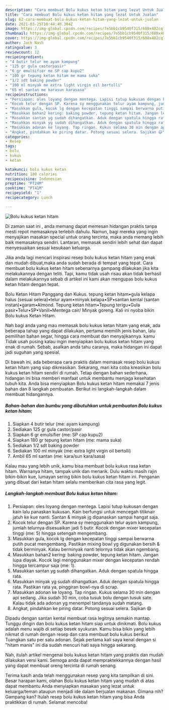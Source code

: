 ```yaml
---
description: "Cara membuat Bolu kukus ketan hitam yang lezat Untuk Jualan"
title: "Cara membuat Bolu kukus ketan hitam yang lezat Untuk Jualan"
slug: 62-cara-membuat-bolu-kukus-ketan-hitam-yang-lezat-untuk-jualan
date: 2021-03-25T10:44:40.304Z
image: https://img-global.cpcdn.com/recipes/7e5bb1cb9540f315/680x482cq70/bolu-kukus-ketan-hitam-foto-resep-utama.jpg
thumbnail: https://img-global.cpcdn.com/recipes/7e5bb1cb9540f315/680x482cq70/bolu-kukus-ketan-hitam-foto-resep-utama.jpg
cover: https://img-global.cpcdn.com/recipes/7e5bb1cb9540f315/680x482cq70/bolu-kukus-ketan-hitam-foto-resep-utama.jpg
author: Jack Nash
ratingvalue: 3
reviewcount: 12
recipeingredient:
- "4 butir telur me ayam kampung"
- "125 gr gula castorpasir"
- "6 gr emulsifier me SP cap kupu2"
- "180 gr tepung ketan hitam me mama suka"
- "1/2 sdt baking powder"
- "100 ml minyak me extra light virgin oil bertolli"
- "65 ml santan me karasun karasasa"
recipeinstructions:
- "Persiapan: oles loyang dengan mentega. Lapisi tutup kukusan dengan kain lalu panaskan kukusan. Kain berfungsi untuk mencegah titiknair jatuh ke kue nanti. Santan &amp; minyak jg dipanaskan sampai hangat saja."
- "Kocok telur dengan SP. Karena sy menggunakan telur ayam kampung, jumlah telurnya disesuaikan jadi 5 butir. Kocok dengan mixer kecepatan tinggi (me: 5) hingga setengah mengembang."
- "Masukkan gula, kocok lg dengan kecepatan tinggi sampai berwarna putih pucat mengembang. Pastikan mixing bowl yg digunakan bersih &amp; tidak berminyak. Kalau berminyak nanti telornya tidak akan ngembang."
- "Masukkan bahan2 kering: baking powder, tepung ketan hitam. Jangan lupa diayak. Kocok lagi menggunakan mixer dengan kecepatan rendah hingga tercampur saja (me: 1)."
- "Masukkan santan yg sudah dihangatkan. Aduk dengan spatula hingga rata."
- "Masukkan minyak yg sudah dihangatkan. Aduk dengan spatula hingga rata. Pastikan rata ya, pinggiran bowl-nya di scrap."
- "Masukkan adonan ke loyang. Tap ringan. Kukus selama 30 min dengan api sedang. Jika sudah 30 min, coba tusuk bolu dengan tusuk sate. Kalau tidak ada adonan yg menempel tandanya sudah matang."
- "Angkat, pindahkan ke piring datar. Potong sesuai selera. Sajikan 😄"
categories:
- Resep
tags:
- bolu
- kukus
- ketan

katakunci: bolu kukus ketan 
nutrition: 180 calories
recipecuisine: Indonesian
preptime: "PT24M"
cooktime: "PT41M"
recipeyield: "1"
recipecategory: Lunch

---
```



![Bolu kukus ketan hitam](https://img-global.cpcdn.com/recipes/7e5bb1cb9540f315/680x482cq70/bolu-kukus-ketan-hitam-foto-resep-utama.jpg)

Di zaman  saat ini , anda memang dapat memesan hidangan praktis tanpa mesti repot memasaknya terlebih dahulu. Namun, bagi mereka yang ingin menyajikan masakan special untuk orang tercinta, maka anda memang lebih baik memasaknya sendiri. Lantaran, memasak sendiri lebih sehat dan dapat menyesuaikan sesuai kesukaan keluarga.

Jika anda lagi mencari inspirasi resep bolu kukus ketan hitam yang enak dan mudah dibuat,maka anda sudah berada di tempat yang tepat. Cara membuat bolu kukus ketan hitam  sebenarnya gampang dilakukan jika kita melakukannya dengan teliti. Tapi, kamu tidak usah risau akan tidak berhasil dalam melakukannya 
sebab di artikel ini kami akan mengupas bolu kukus ketan hitam dengan tepat.  

Bolu Ketan Hitam Panggang dan Kukus. tepung ketan hitam•gula kelapa halus (sesuai selera)•telur ayam•minyak kelapa•SP•santan kental (santan instan)•garam•Almond. Tepung ketan hitam•Tepung terigu•Gula pasir•Telur•SP•Vanili•Mentega cair/ Minyak goreng. Kali ini nyoba bikin Bolu kukus Ketan Hitam.

Nah bagi anda yang mau memasak bolu kukus ketan hitam yang enak, ada beberapa tahap yang dapat dilakukan, pertama memilih jenis bahan, lalu pemilihan bahan segar, hingga cara membuat dan menyajikannya. kamu Tidak usah pusing kalau ingin menyiapkan bolu kukus ketan hitam yang enak di rumah. Sebab, asalkan anda  tahu caranya, maka hidangan ini dapat jadi suguhan yang spesial.

Di bawah ini, ada beberapa cara praktis  dalam memasak resep bolu kukus ketan hitam yang siap dikreasikan. Sekarang, mari kita coba kreasikan bolu kukus ketan hitam sendiri di rumah. Tetap dengan bahan sederhana, hidangan ini bisa memberi manfaat untuk membantu menjaga kesehatan tubuh kita. Anda bisa menyiapkan Bolu kukus ketan hitam memakai 7 jenis bahan dan 8 langkah pembuatan. Berikut ini langkah-langkah dalam membuat hidangannya.

<!--inarticleads1-->

##### Bahan-bahan dan bumbu yang dibutuhkan untuk pembuatan Bolu kukus ketan hitam:

1. Siapkan 4 butir telur (me: ayam kampung)
1. Sediakan 125 gr gula castor/pasir
1. Siapkan 6 gr emulsifier (me: SP cap kupu2)
1. Siapkan 180 gr tepung ketan hitam (me: mama suka)
1. Sediakan 1/2 sdt baking powder
1. Sediakan 100 ml minyak (me: extra light virgin oil bertolli)
1. Ambil 65 ml santan (me: kara/sun kara/sasa)


Kalau mau yang lebih unik, kamu bisa membuat bolu kukus rasa ketan hitam. Warnanya hitam, tampak unik dan menarik. Dulu waktu masih rajin bikin-bikin kue, lumayan sering bikin bolu kukus ketan hitam ini. Penganan yang dibuat dari ketan hitam selalu memberikan cita rasa yang legit. 

<!--inarticleads2-->

##### Langkah-langkah membuat Bolu kukus ketan hitam:

1. Persiapan: oles loyang dengan mentega. Lapisi tutup kukusan dengan kain lalu panaskan kukusan. Kain berfungsi untuk mencegah titiknair jatuh ke kue nanti. Santan &amp; minyak jg dipanaskan sampai hangat saja.
1. Kocok telur dengan SP. Karena sy menggunakan telur ayam kampung, jumlah telurnya disesuaikan jadi 5 butir. Kocok dengan mixer kecepatan tinggi (me: 5) hingga setengah mengembang.
1. Masukkan gula, kocok lg dengan kecepatan tinggi sampai berwarna putih pucat mengembang. Pastikan mixing bowl yg digunakan bersih &amp; tidak berminyak. Kalau berminyak nanti telornya tidak akan ngembang.
1. Masukkan bahan2 kering: baking powder, tepung ketan hitam. Jangan lupa diayak. Kocok lagi menggunakan mixer dengan kecepatan rendah hingga tercampur saja (me: 1).
1. Masukkan santan yg sudah dihangatkan. Aduk dengan spatula hingga rata.
1. Masukkan minyak yg sudah dihangatkan. Aduk dengan spatula hingga rata. Pastikan rata ya, pinggiran bowl-nya di scrap.
1. Masukkan adonan ke loyang. Tap ringan. Kukus selama 30 min dengan api sedang. Jika sudah 30 min, coba tusuk bolu dengan tusuk sate. Kalau tidak ada adonan yg menempel tandanya sudah matang.
1. Angkat, pindahkan ke piring datar. Potong sesuai selera. Sajikan 😄


Dipadu dengan santan kental membuat rasa legitnya semakin mantap. Tunggu dingin dan bolu kukus ketan hitam siap untuk dinikmati. Bolu kukus adalah menu wajib di setiap besek syukuran. Kamu bisa bikin yang lebih nikmat di rumah dengan resep dan cara membuat bolu kukus berikut Tuangkan satu per satu adonan. Sejak pertama kali saya kenal dengan si &#34;hitam manis&#34; ini dia sudah mencuri hati saya hingga sekarang. 

Nah, itulah artikel mengenai  bolu kukus ketan hitam  yang praktis dan mudah dilakukan versi kami. Semoga anda dapat mempraktekkannya dengan hasil yang dapat membuat oreng tercinta di rumah senang. 

Terima kasih anda telah menggunakan resep yang kita tampilkan di sini. Besar harapan kami, olahan  Bolu kukus ketan hitam yang mudah di atas dapat membantu Anda menyiapkan masakan yang lezat untuk keluarga/teman ataupun menjadi ide dalam berjualan makanan. Gimana nih? Gampang kan? Itulah resep bolu kukus ketan hitam yang bisa Anda praktikkan di rumah. Selamat mencoba!

